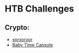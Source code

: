 # HTB Challenges 

## Crypto:

- [xorxorxor](xorxorxor.md)
- [Baby Time Capsule](Baby_Time_Capsule.md)






